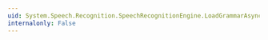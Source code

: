 ```yaml
---
uid: System.Speech.Recognition.SpeechRecognitionEngine.LoadGrammarAsync(System.Speech.Recognition.Grammar)
internalonly: False
---
```

